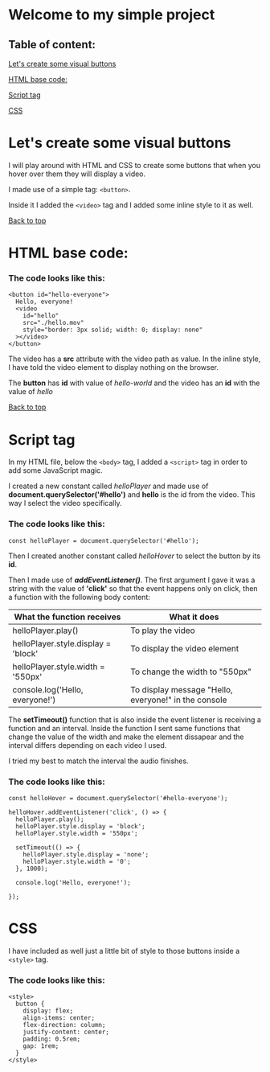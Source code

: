 # Welcome to my simple project

## Table of content:

[Let's create some visual buttons](#lets-create-some-visual-buttons)

[HTML base code:](#html-base-code)

[Script tag](#script-tag)

[CSS](#css)

# Let's create some visual buttons

I will play around with HTML and CSS to create some buttons that when you hover over them they will display a video.

I made use of a simple tag: `<button>`.

Inside it I added the `<video>` tag and I added some inline style to it as well.

[Back to top](#)

# HTML base code:

### The code looks like this:

```html:
<button id="hello-everyone">
  Hello, everyone!
  <video
    id="hello"
    src="./hello.mov"
    style="border: 3px solid; width: 0; display: none"
  ></video>
</button>
```

The video has a **src** attribute with the video path as value. In the inline style, I have told the video element to display nothing on the browser.

The **button** has **id** with value of <i>hello-world</i> and the video has an **id** with the value of <i>hello</i>

[Back to top](#)

# Script tag

In my HTML file, below the `<body>` tag, I added a `<script>` tag in order to add some JavaScript magic.

I created a new constant called <i>helloPlayer</i> and made use of <b>document.querySelector('#hello')</b> and **hello** is the id from the video. This way I select the video specifically.

### The code looks like this:

```javascript:
const helloPlayer = document.querySelector('#hello');
```

Then I created another constant called <i>helloHover</i> to select the button by its <b>id</b>.

Then I made use of <b><i>addEventListener()</i></b>. The first argument I gave it was a string with the value of <b>'click'</b> so that the event happens only on click, then a function with the following body content:

| What the function receives          | What it does                                         |
| ----------------------------------- | ---------------------------------------------------- |
| helloPlayer.play()                  | To play the video                                    |
| helloPlayer.style.display = 'block' | To display the video element                         |
| helloPlayer.style.width = '550px'   | To change the width to "550px"                       |
| console.log('Hello, everyone!')     | To display message "Hello, everyone!" in the console |

The **setTimeout()** function that is also inside the event listener is receiving a function and an interval. Inside the function I sent same functions that change the value of the width and make the element dissapear and the interval differs depending on each video I used.

I tried my best to match the interval the audio finishes.

### The code looks like this:

```javascript:
const helloHover = document.querySelector('#hello-everyone');

helloHover.addEventListener('click', () => {
  helloPlayer.play();
  helloPlayer.style.display = 'block';
  helloPlayer.style.width = '550px';

  setTimeout(() => {
    helloPlayer.style.display = 'none';
    helloPlayer.style.width = '0';
  }, 1000);

  console.log('Hello, everyone!');

});
```

# CSS

I have included as well just a little bit of style to those buttons inside a `<style>` tag.

### The code looks like this:

```html:
<style>
  button {
    display: flex;
    align-items: center;
    flex-direction: column;
    justify-content: center;
    padding: 0.5rem;
    gap: 1rem;
  }
</style>
```
